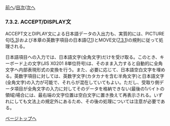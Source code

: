 <!--navi start1-->
[前へ](7-3-1.md)/[目次](https://momo2584.github.io/opensourcecobol.github.io/markdown/TOC.html)/[次へ](7-4.md)
<!--navi end1-->
### 7.3.2. ACCEPT/DISPLAY文

ACCEPT文とDIPLAY文による日本語データの入出力も、実質的には、PICTURE句([5.3](5-3.md))および本章の英数字項目の日本語([7.1](7-1.md#71-英数字項目の日本語))とMOVE文([7.3.1](7-3-1.md#731-move文))の規則に従って処理される。

日本語項目への入力では、日本語文字(全角文字)だけを受け取る。このとき、キーボード上の文字(JIS X0201 8単位符号)は、そのまま入力すると自動的に全角文字へ内部表現形式の変換を行う。また、必要に応じて、日本語空白文字を埋める。英数字項目に対しては、英数字文字(カタカナを含む半角文字)と日本語文字(全角文字)の入力が可能で、それらが混在していてもよい。ただし、受取り側データ項目が全角文字の入力に対してそのデータを格納できない(最後の1バイトの領域)場合には、最右端の文字位置は空白文字に置き換えて再表示される。いずれにしても文法上の規定外にあるため、その後の処理については注意が必要である。

<!--navi start2-->

[ページトップへ](7-3-2.md)
<!--navi end2-->
